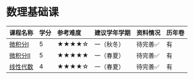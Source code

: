 # 数理基础课

<style>
.md-typeset table:not([class]) th {
    min-width: 1em;
}
</style>

<div style="text-align: center" markdown="1">

| 课程名称                      | 学分 | 参考难度 | 建议学年学期 | 资料情况 | 历年卷 |
| :---------------------------- | :--- | :------- | :----------- | :------- | :----- |
| [微积分Ⅰ](微积分1/index.md)   | 5    | ★★★★☆    | 一（秋冬）   | 待完善✅  | 有     |
| [微积分Ⅱ](微积分2/index.md)   | 5    | ★★★★★    | 一（春夏）   | 待完善✅  | 有     |
| [线性代数](线性代数/index.md) | 4    | ★★★★☆    | 一（春夏）   | 待完善✅  | 有     |

